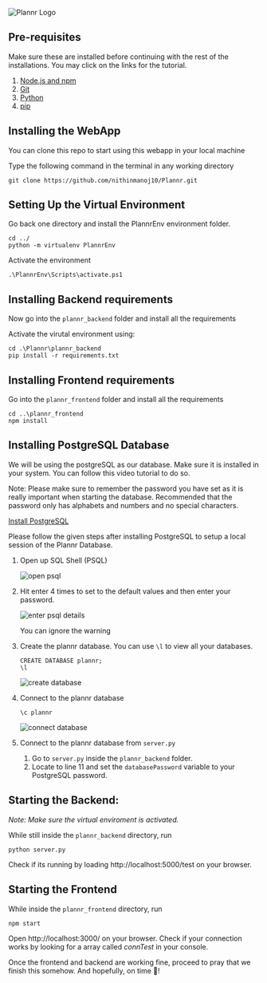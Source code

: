 ![Plannr Logo](https://github.com/nithinmanoj10/Plannr/blob/master/plannr_frontend/src/images/Plannr%20Banner.png?raw=true)

## Pre-requisites

Make sure these are installed before continuing with the rest of the installations. You may click on the links for the tutorial.

1. [Node.js and npm](https://phoenixnap.com/kb/install-node-js-npm-on-windows)
2. [Git](https://www.jcchouinard.com/install-git-in-vscode/)
3. [Python](https://www.python.org/downloads/)
4. [pip](https://phoenixnap.com/kb/install-pip-windows)

## Installing the WebApp

You can clone this repo to start using this webapp in your local machine

Type the following command in the terminal in any working directory

```
git clone https://github.com/nithinmanoj10/Plannr.git
```

## Setting Up the Virtual Environment

Go back one directory and install the PlannrEnv environment folder.

```
cd ../
python -m virtualenv PlannrEnv
```

Activate the environment

```
.\PlannrEnv\Scripts\activate.ps1
```

## Installing Backend requirements

Now go into the `plannr_backend` folder and install all the requirements

Activate the virutal environment using:

```
cd .\Plannr\plannr_backend
pip install -r requirements.txt
```

## Installing Frontend requirements

Go into the `plannr_frontend` folder and install all the requirements

```
cd ..\plannr_frontend
npm install
```

## Installing PostgreSQL Database

We will be using the postgreSQL as our database. Make sure it is installed in your system. You can follow this video tutorial to do so.

Note: Please make sure to remember the password you have set as it is really important when starting the database. Recommended that the password only has alphabets and numbers and no special characters.

[Install PostgreSQL](https://www.youtube.com/watch?v=RAFZleZYxsc)

Please follow the given steps after installing PostgreSQL to setup a local session of the Plannr Database.

1. Open up SQL Shell (PSQL)

   ![open psql]()

2. Hit enter 4 times to set to the default values and then enter your password.

   ![enter psql details]()

   You can ignore the warning

3. Create the plannr database. You can use `\l` to view all your databases.

   ```
   CREATE DATABASE plannr;
   \l
   ```

   ![create database]()

4. Connect to the plannr database

   ```
   \c plannr
   ```

   ![connect database]()

5. Connect to the plannr database from `server.py`

   1. Go to `server.py` inside the `plannr_backend` folder.
   2. Locate to line 11 and set the `databasePassword` variable to your PostgreSQL password.

## Starting the Backend:

_Note: Make sure the virtual enviroment is activated._

While still inside the `plannr_backend` directory, run

```
python server.py
```

Check if its running by loading http://localhost:5000/test on your browser.

## Starting the Frontend

While inside the `plannr_frontend` directory, run

```
npm start
```

Open http://localhost:3000/ on your browser. Check if your connection works by looking for a array called _connTest_ in your console.

Once the frontend and backend are working fine, proceed to pray that we finish this somehow. And hopefully, on time 🙂!
